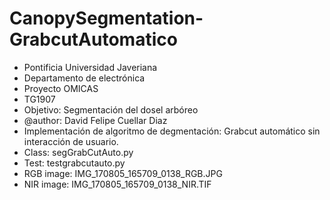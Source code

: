 # CanopySegmentation-GrabcutAutomatico
- Pontificia Universidad Javeriana
- Departamento de electrónica
- Proyecto OMICAS
- TG1907
- Objetivo: Segmentación del dosel arbóreo
- @author: David Felipe Cuellar Diaz
- Implementación de algoritmo de degmentación: Grabcut automático sin interacción de usuario.
- Class: segGrabCutAuto.py
- Test: testgrabcutauto.py
- RGB image: IMG_170805_165709_0138_RGB.JPG
- NIR image: IMG_170805_165709_0138_NIR.TIF

